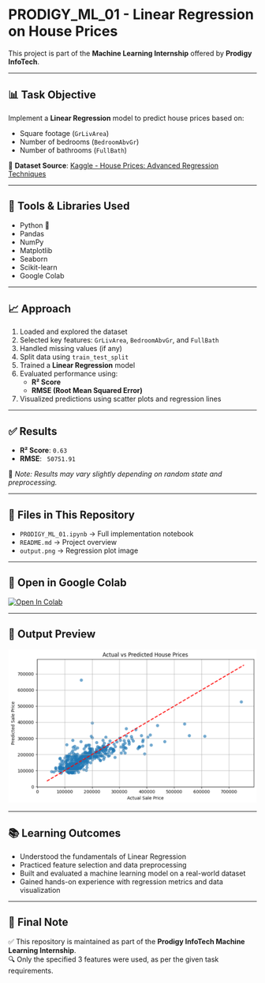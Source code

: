 # PRODIGY_ML_01 - Linear Regression on House Prices

This project is part of the **Machine Learning Internship** offered by **Prodigy InfoTech**.

---

## 📊 Task Objective

Implement a **Linear Regression** model to predict house prices based on:

- Square footage (`GrLivArea`)
- Number of bedrooms (`BedroomAbvGr`)
- Number of bathrooms (`FullBath`)

📌 **Dataset Source**: [Kaggle - House Prices: Advanced Regression Techniques](https://www.kaggle.com/c/house-prices-advanced-regression-techniques/data)

---

## 🔧 Tools & Libraries Used

- Python 🐍  
- Pandas  
- NumPy  
- Matplotlib  
- Seaborn  
- Scikit-learn  
- Google Colab

---

## 📈 Approach

1. Loaded and explored the dataset
2. Selected key features: `GrLivArea`, `BedroomAbvGr`, and `FullBath`
3. Handled missing values (if any)
4. Split data using `train_test_split`
5. Trained a **Linear Regression** model
6. Evaluated performance using:
   - **R² Score**
   - **RMSE (Root Mean Squared Error)**
7. Visualized predictions using scatter plots and regression lines

---

## ✅ Results

- **R² Score**: `0.63`  
- **RMSE**: ` 50751.91`

📝 *Note: Results may vary slightly depending on random state and preprocessing.*

---

## 📁 Files in This Repository

- `PRODIGY_ML_01.ipynb` → Full implementation notebook  
- `README.md` → Project overview  
- `output.png` → Regression plot image

---

## 🔗 Open in Google Colab

[![Open In Colab](https://colab.research.google.com/assets/colab-badge.svg)](https://colab.research.google.com/github/MiliSharma-1808/PRODIGY_ML_01/blob/main/PRODIGY_ML_01.ipynb)

---

## 🚀 Output Preview

![Model Output](output.png)

---

## 📚 Learning Outcomes

- Understood the fundamentals of Linear Regression
- Practiced feature selection and data preprocessing
- Built and evaluated a machine learning model on a real-world dataset
- Gained hands-on experience with regression metrics and data visualization

---

## 📝 Final Note

✅ This repository is maintained as part of the **Prodigy InfoTech Machine Learning Internship**.  
🔍 Only the specified 3 features were used, as per the given task requirements.

